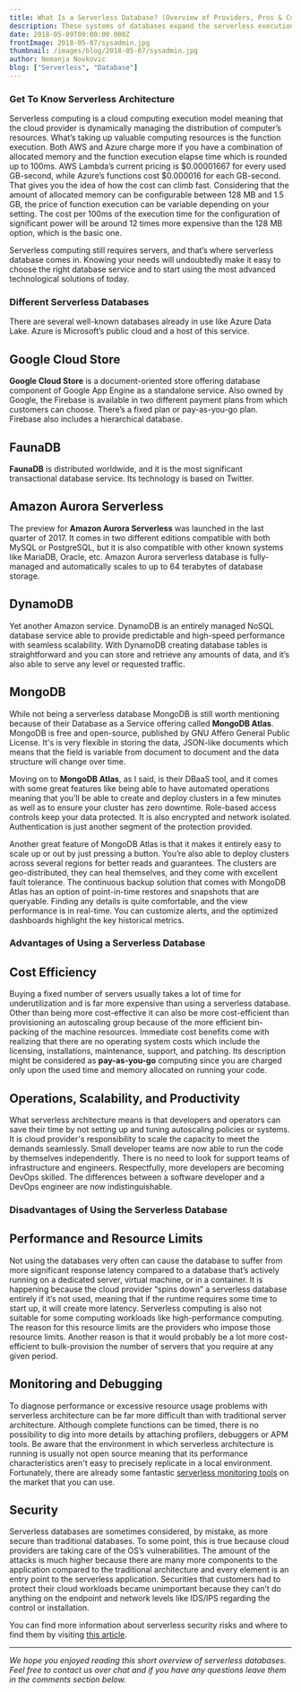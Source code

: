 ```yaml
---
title: What Is a Serverless Database? (Overview of Providers, Pros & Cons)
description: These systems of databases expand the serverless execution model to a Relational Database Management System (RDBMS), which eliminates the need for the physical or even virtual database hardware.
date: 2018-05-09T00:00:00.000Z
frontImage: 2018-05-07/sysadmin.jpg
thumbnail: /images/blog/2018-05-07/sysadmin.jpg
author: Nemanja Novkovic
blog: ["Serverless", "Database"]
---
```


### Get To Know Serverless Architecture

Serverless computing is a cloud computing execution model meaning that the cloud provider is dynamically managing the distribution of computer’s resources. What’s taking up valuable computing resources is the function execution. Both AWS and Azure charge more if you have a combination of allocated memory and the function execution elapse time which is rounded up to 100ms. AWS Lambda’s current pricing is $0.00001667 for every used GB-second, while Azure’s functions cost $0.000016 for each GB-second. That gives you the idea of how the cost can climb fast. Considering that the amount of allocated memory can be configurable between 128 MB and 1.5 GB, the price of function execution can be variable depending on your setting. The cost per 100ms of the execution time for the configuration of significant power will be around 12 times more expensive than the 128 MB option, which is the basic one.

Serverless computing still requires servers, and that’s where serverless database comes in. Knowing your needs will undoubtedly make it easy to choose the right database service and to start using the most advanced technological solutions of today.

### Different Serverless Databases

There are several well-known databases already in use like Azure Data Lake. Azure is Microsoft’s public cloud and a host of this service.

## Google Cloud Store
**Google Cloud Store** is a document-oriented store offering database component of Google App Engine as a standalone service. Also owned by Google, the Firebase is available in two different payment plans from which customers can choose. There’s a fixed plan or pay-as-you-go plan. Firebase also includes a hierarchical database.

## FaunaDB
**FaunaDB** is distributed worldwide, and it is the most significant transactional database service. Its technology is based on Twitter.

## Amazon Aurora Serverless
The preview for **Amazon Aurora Serverless** was launched in the last quarter of 2017. It comes in two different editions compatible with both MySQL or PostgreSQL, but it is also compatible with other known systems like MariaDB, Oracle, etc. Amazon Aurora serverless database is fully-managed and automatically scales to up to 64 terabytes of database storage. 

## DynamoDB
Yet another Amazon service. DynamoDB is an entirely managed NoSQL database service able to provide predictable and high-speed performance with seamless scalability.
With DynamoDB creating database tables is straightforward and you can store and retrieve any amounts of data, and it’s also able to serve any level or requested traffic.

## MongoDB
While not being a serverless database MongoDB is still worth mentioning because of their Database as a Service offering called **MongoDB Atlas**. MongoDB is free and open-source, published by GNU Affero General Public License. It's is very flexible in storing the data, JSON-like documents which means that the field is variable from document to document and the data structure will change over time. 

Moving on to **MongoDB Atlas**, as I said, is their DBaaS tool, and it comes with some great features like being able to have automated operations meaning that you’ll be able to create and deploy clusters in a few minutes as well as to ensure your cluster has zero downtime. Role-based access controls keep your data protected. It is also encrypted and network isolated. Authentication is just another segment of the protection provided. 

Another great feature of MongoDB Atlas is that it makes it entirely easy to scale up or out by just pressing a button. You’re also able to deploy clusters across several regions for better reads and guarantees. The clusters are geo-distributed, they can heal themselves, and they come with excellent fault tolerance. The continuous backup solution that comes with MongoDB Atlas has an option of point-in-time restores and snapshots that are queryable. Finding any details is quite comfortable, and the view performance is in real-time. You can customize alerts, and the optimized dashboards highlight the key historical metrics.

### Advantages of Using a Serverless Database

## Cost Efficiency

Buying a fixed number of servers usually takes a lot of time for underutilization and is far more expensive than using a serverless database. Other than being more cost-effective it can also be more cost-efficient than provisioning an autoscaling group because of the more efficient bin-packing of the machine resources. Immediate cost benefits come with realizing that there are no operating system costs which include the licensing, installations, maintenance, support, and patching. Its description might be considered as **pay-as-you-go** computing since you are charged only upon the used time and memory allocated on running your code.

## Operations, Scalability, and Productivity

What serverless architecture means is that developers and operators can save their time by not setting up and tuning autoscaling policies or systems. It is cloud provider's responsibility to scale the capacity to meet the demands seamlessly.
Small developer teams are now able to run the code by themselves independently. There is no need to look for support teams of infrastructure and engineers. Respectfully, more developers are becoming DevOps skilled. The differences between a software developer and a DevOps engineer are now indistinguishable.

### Disadvantages of Using the Serverless Database

## Performance and Resource Limits 

Not using the databases very often can cause the database to suffer from more significant response latency compared to a database that’s actively running on a dedicated server, virtual machine, or in a container. It is happening because the cloud provider “spins down” a serverless database entirely if it’s not used, meaning that if the runtime requires some time to start up, it will create more latency. Serverless computing is also not suitable for some computing workloads like high-performance computing. The reason for this resource limits are the providers who impose those resource limits. Another reason is that it would probably be a lot more cost-efficient to bulk-provision the number of servers that you require at any given period.

## Monitoring and Debugging

To diagnose performance or excessive resource usage problems with serverless architecture can be far more difficult than with traditional server architecture. Although complete functions can be timed, there is no possibility to dig into more details by attaching profilers, debuggers or APM tools. Be aware that the environment in which serverless architecture is running is usually not open source meaning that its performance characteristics aren't easy to precisely replicate in a local environment. Fortunately, there are already some fantastic [serverless monitoring tools](https://dashbird.io) on the market that you can use.

## Security

Serverless databases are sometimes considered, by mistake, as more secure than traditional databases. To some point, this is true because cloud providers are taking care of the OS’s vulnerabilities. The amount of the attacks is much higher because there are many more components to the application compared to the traditional architecture and every element is an entry point to the serverless application. Securities that customers had to protect their cloud workloads became unimportant because they can’t do anything on the endpoint and network levels like IDS/IPS regarding the control or installation.

You can find more information about serverless security risks and where to find them by visiting [this article](https://hackernoon.com/fantastic-serverless-security-risks-and-where-to-find-them-737d2206545a).

___

_We hope you enjoyed reading this short overview of serverless databases. Feel free to contact us over chat and if you have any questions leave them in the comments section below._